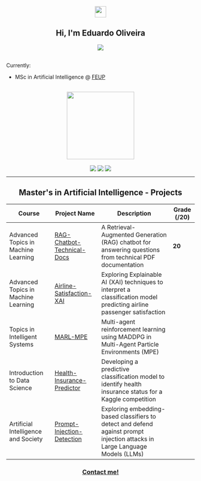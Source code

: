 <div align = "center">
<img href="center" src="https://raw.githubusercontent.com/MartinHeinz/MartinHeinz/master/wave.gif" width="30px">
<h2 align = "center" >Hi, I'm Eduardo Oliveira </h2>
  <img src="https://komarev.com/ghpvc/?username=eduardooliveiraps&color=blue&style=for-the-badge"></img>
</div>
<br>

Currently:
- MSc in Artificial Intelligence @ [FEUP](https://sigarra.up.pt/feup/pt/web_page.inicial) <br>

<br>

<div align="center">
  <!-- <img height="180em" src="https://github-readme-stats.vercel.app/api?username=eduardooliveiraps&show_icons=true&theme=dracula&include_all_commits=true&count_private=true"/> -->
  <img height="180em" src="https://github-readme-stats.vercel.app/api/top-langs/?username=eduardooliveiraps&layout=compact&langs_count=7&theme=dracula"/>   
</div>

<p align = "center">
<img align="center" src="https://img.shields.io/badge/Operating%20System-Windows-informational?style=flat&logo=Windows&logoColor=white&color=0078D6">
<img align="center" src="https://img.shields.io/badge/Tools for coding -Git-informational?style=flat&logo=Git&logoColor=white&color=4293F2">
<img align="center" src="https://img.shields.io/badge/Editors-Visual Studio Code -informational?style=flat&logo=visual-studio-code&logoColor=white&color=42F29E">
</p>

---

<h2 align="center">Master's in Artificial Intelligence - Projects</h2>

<p align="center">

| **Course**                          | **Project Name**                          | **Description**                                                                                   | **Grade (/20)** |
|-------------------------------------|-------------------------------------------|---------------------------------------------------------------------------------------------------|-----------------|
| Advanced Topics in Machine Learning | [RAG-Chatbot-Technical-Docs](https://github.com/eduardooliveiraps/RAG-Chatbot-Technical-Docs) | A Retrieval-Augmented Generation (RAG) chatbot for answering questions from technical PDF documentation | **20** |
| Advanced Topics in Machine Learning | [Airline-Satisfaction-XAI](https://github.com/eduardooliveiraps/Airline-Satisfaction-XAI) | Exploring Explainable AI (XAI) techniques to interpret a classification model predicting airline passenger satisfaction ||
| Topics in Intelligent Systems       | [MARL-MPE](https://github.com/eduardooliveiraps/MARL-MPE) | Multi-agent reinforcement learning using MADDPG in Multi-Agent Particle Environments (MPE) |           | 
| Introduction to Data Science        | [Health-Insurance-Predictor](https://github.com/eduardooliveiraps/HealthInsurancePredictor) | Developing a predictive classification model to identify health insurance status for a Kaggle competition |           |
| Artificial Intelligence and Society | [Prompt-Injection-Detection](https://github.com/eduardooliveiraps/prompt-injection-detection) | Exploring embedding-based classifiers to detect and defend against prompt injection attacks in Large Language Models (LLMs) | |
</p>






<h3 align = "center" ><a href="mailto:up202108690@up.pt">Contact me!</a></h3>

